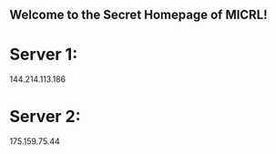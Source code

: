 ## Welcome to the Secret Homepage of MICRL!
# Server 1:
144.214.113.186
# Server 2:
175.159.75.44







